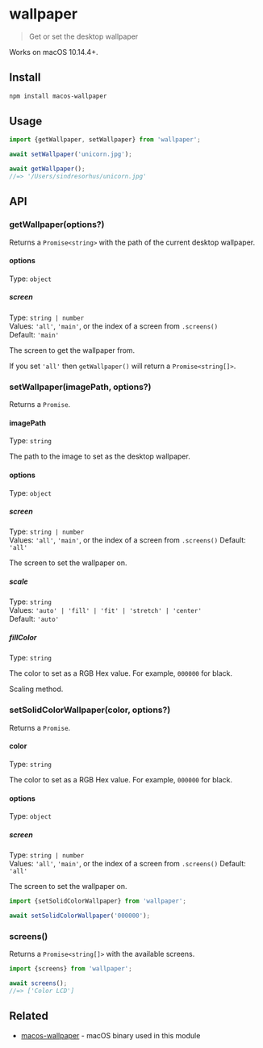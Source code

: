 # wallpaper

> Get or set the desktop wallpaper

Works on macOS 10.14.4+.

## Install

```sh
npm install macos-wallpaper
```

## Usage

```js
import {getWallpaper, setWallpaper} from 'wallpaper';

await setWallpaper('unicorn.jpg');

await getWallpaper();
//=> '/Users/sindresorhus/unicorn.jpg'
```

## API

### getWallpaper(options?)

Returns a `Promise<string>` with the path of the current desktop wallpaper.

#### options

Type: `object`

##### screen

Type: `string | number`\
Values: `'all'`, `'main'`, or the index of a screen from `.screens()`\
Default: `'main'`

The screen to get the wallpaper from.

If you set `'all'` then `getWallpaper()` will return a `Promise<string[]>`.

### setWallpaper(imagePath, options?)

Returns a `Promise`.

#### imagePath

Type: `string`

The path to the image to set as the desktop wallpaper.

#### options

Type: `object`

##### screen

Type: `string | number`\
Values: `'all'`, `'main'`, or the index of a screen from `.screens()`
Default: `'all'`

The screen to set the wallpaper on.

##### scale

Type: `string`\
Values: `'auto' | 'fill' | 'fit' | 'stretch' | 'center'`\
Default: `'auto'`

##### fillColor
Type: `string`

The color to set as a RGB Hex value. For example, `000000` for black.



Scaling method.

### setSolidColorWallpaper(color, options?)

Returns a `Promise`.

#### color

Type: `string`

The color to set as a RGB Hex value. For example, `000000` for black.

#### options

Type: `object`

##### screen

Type: `string | number`\
Values: `'all'`, `'main'`, or the index of a screen from `.screens()`
Default: `'all'`

The screen to set the wallpaper on.

```js
import {setSolidColorWallpaper} from 'wallpaper';

await setSolidColorWallpaper('000000');
```

### screens()

Returns a `Promise<string[]>` with the available screens.

```js
import {screens} from 'wallpaper';

await screens();
//=> ['Color LCD']
```

## Related

- [macos-wallpaper](https://github.com/sindresorhus/macos-wallpaper) - macOS binary used in this module
